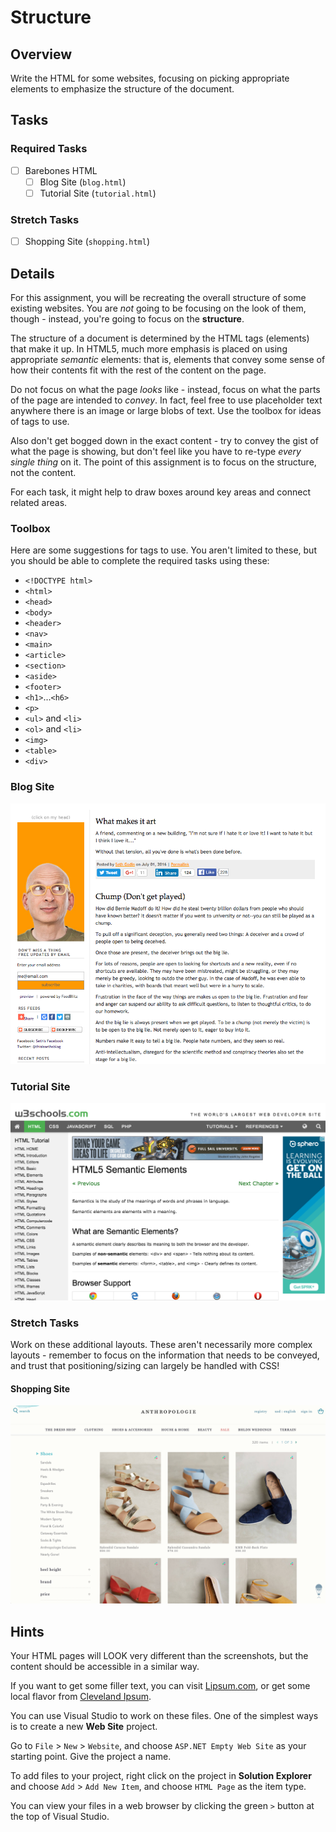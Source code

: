 # Structure

## Overview

Write the HTML for some websites, focusing on picking appropriate elements to emphasize the structure of the document.

## Tasks

### Required Tasks

- [ ] Barebones HTML
  - [ ] Blog Site (`blog.html`)
  - [ ] Tutorial Site (`tutorial.html`)

### Stretch Tasks

- [ ] Shopping Site (`shopping.html`)

## Details

For this assignment, you will be recreating the overall structure of some existing websites. You are _not_ going to be focusing on the look of them, though - instead, you're going to focus on the **structure**.

The structure of a document is determined by the HTML tags (elements) that make it up. In HTML5, much more emphasis is placed on using appropriate _semantic_ elements: that is, elements that convey some sense of how their contents fit with the rest of the content on the page.

Do not focus on what the page _looks_ like - instead, focus on what the parts of the page are intended to _convey_. In fact, feel free to use placeholder text anywhere there is an image or large blobs of text. Use the toolbox for ideas of tags to use.

Also don't get bogged down in the exact content - try to convey the gist of what the page is showing, but don't feel like you have to re-type _every single thing_ on it. The point of this assignment is to focus on the structure, not the content.

For each task, it might help to draw boxes around key areas and connect related areas.

### Toolbox

Here are some suggestions for tags to use. You aren't limited to these, but you should be able to complete the required tasks using these:

* `<!DOCTYPE html>`
* `<html>`
* `<head>`
* `<body>`
* `<header>`
* `<nav>`
* `<main>`
* `<article>`
* `<section>`
* `<aside>`
* `<footer>`
* `<h1>`...`<h6>`
* `<p>`
* `<ul>` and `<li>`
* `<ol>` and `<li>`
* `<img>`
* `<table>`
* `<div>`

### Blog Site

![Blog Site](blogsite.png)

### Tutorial Site

![Tutorial Site](tutorialsite.png)

### Stretch Tasks

Work on these additional layouts. These aren't necessarily more complex layouts - remember to focus on the information that needs to be conveyed, and trust that positioning/sizing can largely be handled with CSS!

#### Shopping Site

![Shopping Site](shoppingsite.png)



## Hints

Your HTML pages will LOOK very different than the screenshots, but the content should be accessible in a similar way.

If you want to get some filler text, you can visit [Lipsum.com](http://www.lipsum.com/), or get some local flavor from [Cleveland Ipsum](http://localipsum.meyerweb.com/).

You can use Visual Studio to work on these files. One of the simplest ways is to create a new **Web Site** project.

Go to `File` > `New` > `Website`, and choose `ASP.NET Empty Web Site` as your starting point. Give the project a name.

To add files to your project, right click on the project in **Solution Explorer** and choose `Add` > `Add New Item`, and choose `HTML Page` as the item type.

You can view your files in a web browser by clicking the green `>` button at the top of Visual Studio.
